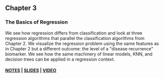 ## Chapter 3
### The Basics of Regression

We see how regression differs from classification and look at three regression algorithms that parallel the classification algorithms from Chapter 2. We visualize the regression problem using the same features as in Chapter 2 but a different outcome: the level of a "disease recurrence" biomarker. We see how the same machinery of linear models, KNN, and decision trees can be applied in a regression context.

#### [NOTES](https://github.com/blpercha/mcds-notes/blob/main/pdf/ch3.pdf) | [SLIDES](https://github.com/blpercha/mcds-notes/blob/main/pdf/ch3-guide.pdf) | [VIDEO](https://vimeo.com/502196350/b82f79fa5d)
